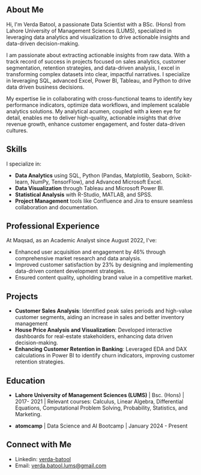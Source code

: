 ## About Me

Hi, I'm Verda Batool, a passionate Data Scientist with a BSc. (Hons) from Lahore University of Management Sciences (LUMS), specialized in leveraging data analytics and visualization to drive actionable insights and data-driven decision-making.  

I am passionate about extracting actionable insights from raw data. With a track record of success in projects focused on sales analytics, customer segmentation, retention strategies, and data-driven analysis, I excel in transforming complex datasets into clear, impactful narratives. I specialize in leveraging SQL, advanced Excel, Power BI, Tableau, and Python to drive data driven business decisions.

My expertise lie in collaborating with cross-functional teams to identify key performance indicators, optimize data workflows, and implement scalable analytics solutions. My analytical acumen, coupled with a keen eye for detail, enables me to deliver high-quality, actionable insights that drive revenue growth, enhance customer engagement, and foster data-driven cultures.

## Skills

I specialize in:
- **Data Analytics** using SQL, Python (Pandas, Matplotlib, Seaborn, Scikit-learn, NumPy, TensorFlow), and Advanced Microsoft Excel.
- **Data Visualization** through Tableau and Microsoft Power BI.
- **Statistical Analysis** with R-Studio, MATLAB, and SPSS.
- **Project Management** tools like Confluence and Jira to ensure seamless collaboration and documentation.

## Professional Experience

At Maqsad, as an Academic Analyst since August 2022, I've:
- Enhanced user acquisition and engagement by 46% through comprehensive market research and data analysis.
- Improved customer satisfaction by 23% by designing and implementing data-driven content development strategies.
- Ensured content quality, upholding brand value in a competitive market.

## Projects

- **Customer Sales Analysis**: Identified peak sales periods and high-value customer segments, aiding an increase in sales and better inventory management
- **House Price Analysis and Visualization**: Developed interactive dashboards for real-estate stakeholders, enhancing data driven decision-making.
- **Enhancing Customer Retention in Banking**: Leveraged EDA and DAX calculations in Power BI to identify churn indicators, improving customer retention strategies.

## Education

- **Lahore University of Management Sciences (LUMS)** | Bsc. (Hons) | 2017- 2021 | Relevant courses: Calculus, Linear Algebra, Differential Equations, Computational Problem Solving, Probability, Statistics, and Marketing.

- **atomcamp** | Data Science and AI Bootcamp | January 2024 - Present

## Connect with Me

- Linkedin: [verda-batool](https://www.linkedin.com/in/verda-batool/)
- Email: verda.batool.lums@gmail.com
